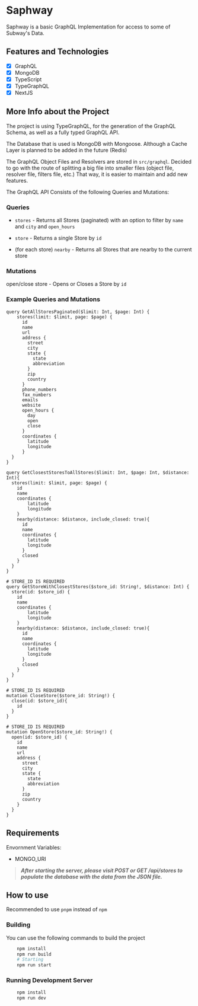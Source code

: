 # Saphway

Saphway is a basic GraphQL Implementation for access to some of Subway's Data.

## Features and Technologies

- [x] GraphQL
- [x] MongoDB
- [x] TypeScript
- [x] TypeGraphQL
- [x] NextJS

## More Info about the Project

The project is using TypeGraphQL, for the generation of the GraphQL Schema, as well as a fully typed GraphQL API.

The Database that is used is MongoDB with Mongoose. Although a Cache Layer is planned to be added in the future (Redis)

The GraphQL Object Files and Resolvers are stored in `src/graphql`. 
Decided to go with the route of splitting a big file into smaller files (object file, resolver file, filters file, etc.)
That way, it is easier to maintain and add new features.

The GraphQL API Consists of the following Queries and Mutations:

### Queries

- `stores` - Returns all Stores (paginated) with an option to filter by `name` and `city` and `open_hours`
- `store` - Returns a single Store by `id`

- (for each store) `nearby` - Returns all Stores that are nearby to the current store

### Mutations

open/close store - Opens or Closes a Store by `id`

### Example Queries and Mutations

```gql
query GetAllStoresPaginated($limit: Int, $page: Int) {
    stores(limit: $limit, page: $page) {
      id
      name
      url
      address {
        street
        city
        state {
          state
          abbreviation
        }
        zip
        country
      }
      phone_numbers
      fax_numbers
      emails
      website
      open_hours {
        day
        open 
        close
      }
      coordinates {
        latitude
        longitude
      }
  }
}

query GetClosestStoresToAllStores($limit: Int, $page: Int, $distance: Int){
  stores(limit: $limit, page: $page) {
    id
    name
    coordinates {
        latitude
        longitude
    } 
    nearby(distance: $distance, include_closed: true){
      id
      name
      coordinates {
        latitude
        longitude
      } 
      closed
    }
  }
}

# STORE_ID IS REQUIRED
query GetStoreWithClosestStores($store_id: String!, $distance: Int) {
  store(id: $store_id) {
    id
    name
    coordinates {
        latitude
        longitude
    } 
    nearby(distance: $distance, include_closed: true){
      id
      name
      coordinates {
        latitude
        longitude
      } 
      closed
    }
  }
}

# STORE_ID IS REQUIRED
mutation CloseStore($store_id: String!) {
  close(id: $store_id){
    id
  }
}

# STORE_ID IS REQUIRED
mutation OpenStore($store_id: String!) {
  open(id: $store_id) {
    id
    name
    url
    address {
      street
      city
      state {
        state
        abbreviation
      }
      zip
      country
    }
  }
}
```

## Requirements

Envornment Variables:
- MONGO_URI

> ***After starting the server, please visit POST or GET /api/stores to populate the database with the data from the JSON file.***

## How to use

Recommended to use `pnpm` instead of `npm`

### Building

You can use the following commands to build the project

```bash
    npm install
    npm run build
    # Starting
    npm run start
```

### Running Development Server
    
```bash
    npm install
    npm run dev
```


